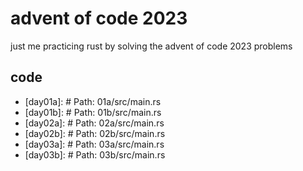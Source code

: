 # advent of code 2023

just me practicing rust by solving the advent of code 2023 problems

## code
- [day01a]: # Path: 01a/src/main.rs
- [day01b]: # Path: 01b/src/main.rs
- [day02a]: # Path: 02a/src/main.rs
- [day02b]: # Path: 02b/src/main.rs
- [day03a]: # Path: 03a/src/main.rs
- [day03b]: # Path: 03b/src/main.rs
